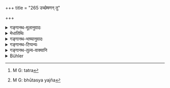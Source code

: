 +++
title = "265 उच्छेषणन् तु"

+++

<details><summary>गङ्गानथ-मूलानुवादः</summary>

The leavings shall remain until the Brāhmaṇas have been dismissed. After that, he should make the domestic offerings. Such is the established law.—(265)
</details>

<details><summary>मेधातिथिः</summary>

भुञ्जानानां यत्किंचिद् भुज्यधिकरणपात्रसंलग्नं भूमिपतितं च तन् न[^४८४] तस्माद् देशाद् अवमार्ष्टव्यम्, यावद् ब्राह्मणा न निष्क्रान्ताः । ततो **गृहबलिं** निष्पन्ने श्राद्धकर्मण्य् अनन्तरं वैश्वदेवहोमान्वाहिकातिथ्यादिभोजनं कर्तव्यम्, बलिशब्दस्य प्रदर्शनार्थत्वात् ।


[^४८४]:
     M G: tatra

- <u>अन्ये</u> तु भूतयज्ञ[^४८५] एव बलिशब्देन प्रसिद्धतरः । ततश् चाग्नौ होमो न प्राग् विरुध्यते इत्य् आहुः । न चैतद् वाच्यम्- पित्र्ये कर्मणि प्रारब्धे कथं कर्मान्तरस्य तदन्तःकरणम् । यथैव पूर्वेद्युर् निमन्त्रितेषु ब्राह्मणेषु सायंप्रातर् होमकरणं द्व्यहकल्पे श्राद्धस्य विरुद्धम् एवं वैश्वदेवहोमो ऽप्य् औपसदाग्निकः । तेन भूतयज्ञात् पराञ्चः पदार्था उत्कृष्यन्ते, नार्वाञ्चः ।


[^४८५]:
     M G: bhūtasya yajña

- <u>अत्रोच्यते</u> । यदि प्राग् अग्नौ वैश्वदेवहोमः क्रियते ततः श्राद्धानन्तरं बलिहरणम्, तथा सति देवयज्ञभूतयज्ञौ व्यवधीयेताम् । ततश् च क्रमोपरोधः । न च वैश्वदेवस्य कालबाधः क्रियते, पितृश्राद्धकालहानेः । तस्मात् सर्वं महायज्ञानुष्ठानं श्राद्धाद् औत्तरकालिकम् ॥ ३.२५५ ॥
</details>

<details><summary>गङ्गानथ-भाष्यानुवादः</summary>

Until the Brāhmaṇas have departed, the food that may be contained in the dishes out of which they have eaten, or which may have fallen on the ground, shall not be removed.

‘*After that, he should make the domestic offering*.’ The *Śrāddha* rite having been finished, he should offer the oblation to the Viśvedevas and attend to the daily routine of feeding the guests, &c. The term ‘*offering*’ is merely indicative.

Others offer the following explanation:—“The term ‘offering’ here stands for the offering made to the elementals; and in this way the pouring of libations into fire before the feeding of *Brāhmaṇas*, does not become improper. It will not be right to argue that—‘when the rite in honour of the Pitṛs has been begun, it cannot be right to thrust into it other rites;’—for, according to the rule by which the *Śrāddha* extends over two days, though the inviting of the Brāhmaṇas (which is part of the
*Śrāddha*) is done on the preceding day, yet there is nothing wrong in
the morning and evening libations being offered into fire; and the same may be the case with the *Vaiśvadeva* libation, which also is poured into the ‘Upasad’ fire. So that what are postponed (till after the completion of the *Śrāddha*) are only those details that come
*after*—and not those that come *before*—the offering to the
elementals.”

Our reply to the above is as follows:—If the *Vaiśvadeva* oblation is offered into the fire beforehand, then the *ball-offering* would come after the *Śrāddha*; and in that case the ‘sacrifice to the gods’ and the ‘offering to the elementals’ would become separated; and this would militate against the prescribed order of sequence. Further, the time being taken up by the *Śrāddha* offered to the Pitṛs, this does not quite interfere with the time of the *Vaiśvadeva* oblation. From all this it follows that all the ‘Great Sacrifices’ should be performed after the *Śrāddha*.
</details>

<details><summary>गङ्गानथ-टिप्पन्यः</summary>

This verse is quoted in *Nirṇayasindhu* (p. 331);—in *Gadādharapaddhati*
(Kāla, p. 490), which explains ‘*Gṛhabali*’ as standing for *Bhūtayajña*
and implying the entire Vaiśvadeva offering,—as held in *Kalpataru*;—in
*Saṃskāraratnamālā* (p. 958), which notes that according to Medhātithi
and Karka the term ‘*bali*’ here stands for the Vaiśvadeva offering; but
for the Kākabali, according to Divodāsa;—in *Hemādri* (*Kāla*, p. 606),
which reproduces the entire commentary of Medhātithi—in

*Puruṣārthacintāmaṇi* (p. 426), which also quotes Medhātithi to the
effect that ‘*bali*’ stands for the *Vaiśvadeva* offering;—and in
*Hemādri* (Śrāddha, p. 1062), where also Medhātithi’s commentary is
reproduced *in toto*.
</details>

<details><summary>गङ्गानथ-तुल्य-वाक्यानि</summary>

*Yājñavalkya* (1.\`257).—‘So long as the Brāhmaṇas are there, the
leavings shall not he washed.’

*Vaśiṣṭha* (11.18-20).—‘Till the end of ṭhe day, the leavings of the
Śrāddha shall not be removed; as from those flow currents of nectar
which are drunk by those to whom no water-offerings have been made.—So
long as the sun has not set, the leavings shall not be washed.—Manu has
declared that the leavings and the remnants form the share of those who
have died before the performance of their sacramental rites.’
</details>

<details><summary>Bühler</summary>

265	But the remnants shall be left (where they lie) until the Brahmanas have been dismissed; afterwards he shall perform the (daily) domestic Bali-offering; that is a settled (rule of the) sacred law.
</details>
